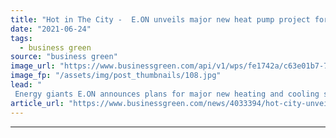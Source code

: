 ```yaml
---
title: "Hot in The City -  E.ON unveils major new heat pump project for the City of London"
date: "2021-06-24"
tags: 
  - business green
source: "business green"
image_url: "https://www.businessgreen.com/api/v1/wps/fe1742a/c63e01b7-7bd2-48e5-8336-26bd784a57b3/1/Michael-Lewis-EON-185x114.jpg"
image_fp: "/assets/img/post_thumbnails/108.jpg"
lead: "
 Energy giants E.ON announces plans for major new heating and cooling system designed to help the Square Mile deliver on its goal of net zero emissions by 2040 ..."
article_url: "https://www.businessgreen.com/news/4033394/hot-city-unveils-major-heat-pump-project-city-london"
---
```


---
